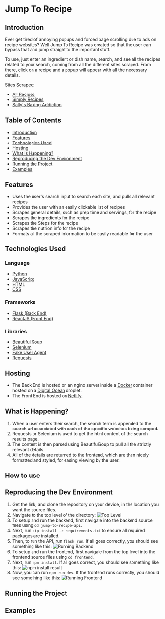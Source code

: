 # Jump To Recipe

## Introduction

Ever get tired of annoying popups and forced page scrolling due to ads on recipe websites? Well Jump To Recipe was created so that the user can bypass that and jump straight to the important stuff.

To use, just enter an ingredient or dish name, search, and see all the recipes related to your search, coming from all the different sites scraped. From there, click on a recipe and a popup will appear with all the necessary details.

Sites Scraped:

- [All Recipes](https://www.allrecipes.com/)
- [Simply Recipes](https://www.simplyrecipes.com/)
- [Sally's Baking Addiction](https://sallysbakingaddiction.com/)

## Table of Contents

- [Introduction](#introduction)
- [Features](#features)
- [Technologies Used](#technologies-used)
- [Hosting](#hosting)
- [What is Happening?](#what-is-happening)
- [Reproducing the Dev Environment](#reproducing-the-dev-environment)
- [Running the Project](#running-the-project)
- [Examples](#examples)

## Features

- Uses the user's search input to search each site, and pulls all relevant recipes
- Provides the user with an easily clickable list of recipes
- Scrapes general details, such as prep time and servings, for the recipe
- Scrapes the ingredients for the recipe
- Scrapes the Steps for the recipe
- Scrapes the nutrion info for the recipe
- Formats all the scraped information to be easily readable for the user

## Technologies Used

### Language

- [Python](https://www.python.org/)
- [JavaScript](https://www.javascript.com/)
- [HTML](https://html.spec.whatwg.org/multipage/)
- [CSS](https://www.w3.org/Style/CSS/Overview.en.html)

### Frameworks

- [Flask (Back End)](https://flask.palletsprojects.com/en/3.0.x/)
- [ReactJS (Front End)](https://react.dev/)

### Libraries

- [Beautiful Soup](https://www.crummy.com/software/BeautifulSoup/bs4/doc/)
- [Selenium](https://selenium-python.readthedocs.io/)
- [Fake User Agent](https://pypi.org/project/fake-useragent/)
- [Requests](https://requests.readthedocs.io/en/latest/)

## Hosting

- The Back End is hosted on an nginx server inside a [Docker](https://www.docker.com/) container hosted on a [Digital Ocean](https://www.digitalocean.com/) droplet.
- The Front End is hosted on [Netlify](https://www.netlify.com/).

## What is Happening?

1. When a user enters their search, the search term is appended to the search url associated with each of the specific websites being scraped.
2. Requests or Selenium is used to get the html content of the search results page.
3. The content is then parsed using BeautifulSoup to pull all the strictly relevant details.
4. All of the details are returned to the frontend, which are then nicely formatted and styled, for easing viewing by the user.

## How to use

## Reproducing the Dev Environment

1. Get the link, and clone the repository on your device, in the location you want the source files.
2. Navigate to the top level of the directory: ![Top Level](https://i.imgur.com/LU1MGxh.png)
3. To setup and run the backend, first navigate into the backend source files using `cd jump-to-recipe-api`.
4. Next, run `pip install -r requirements.txt` to ensure all required packages are installed.
5. Then, to run the API, run `flask run`. If all goes correctly, you should see something like this: ![Running Backend](https://i.imgur.com/h35NdQ2.png)
6. To setup and run the frontend, first navigate from the top level into the frontend source files using `cd frontend`.
7. Next, run `npm install`. If all goes correct, you should see something like this: ![npm install result](https://i.imgur.com/yabNOcZ.png)
8. Now, you can run `npm run dev`. If the frontend runs correctly, you should see something like this: ![Running Frontend](https://i.imgur.com/XslER0X.png)

## Running the Project

## Examples
